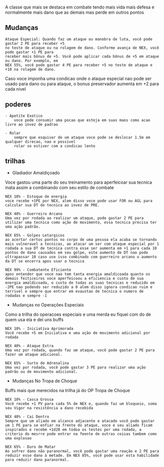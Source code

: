A classe que mais se destaca em combate tendo mais vida mais defesa e normalmente mais dano que as demais mas perde em outros pontos

## Mudanças

    Ataque Especial: Quando faz um ataque ou manobra de luta, você pode gastar 2 PE para receber +5
    no teste de ataque ou na rolagem de dano. Conforme avança de NEX, você pode gastar +1 PE para
    receber mais bônus de +5. Você pode aplicar cada bônus de +5 em ataque ou dano. Por exemplo, em
    NEX 55%, você pode gastar 4 PE para receber +5 no teste de ataque e +10 na rolagem de dano.

Caso voce imponha uma condicao onde o ataque especial nao pode ser usado para dano ou para ataque, o bonus preservador aumenta em +2 para cada nivel

## poderes

    - Apetite Exotico
        voce pode consumir uma pocao que esteja em suas maos como acao livre ao invez de padrao

    - Rolar
        sempre que esquivar de um ataque voce pode se deslocar 1.5m em qualquer direcao, nao e possivel
        rolar se estiver com a condicao lento

## trilhas

- Gladiador Amaldiçoado

Voce gastou uma parte do seu treinamento para aperfeicoar sua tecnica inata assim a combinando com seu estilo de combate

    NEX 10% - Estoque de energia
    voce recebe +1PE por NEX, alem disso voce pode usar FOR ou AGL para calcular sua DT de tecnica ao invez de PRE.

    NEX 40% - Guerreiro Arcano
    Uma vez por rodada ao realizar um ataque, pode gastar 2 PE para utilizar uma tecnica como ação de movimento, essa tecnica precisa ter uma ação padrão.

    NEX 65% - Golpes Letargicos
    ao acertar certos pontos no corpo de uma pessoa ela acaba se tornando mais vulneravel a tecnicas, ao atacar um ser com ataque especial por 1 rodada a sua DT de tecnica contra esse ser aumenta em +1 para cada 10 pontos de dano causados em seu golpe, este aumento de DT nao pode ultrapassar 10 caso use isso combinado com guerreiro arcano o aumento da DT se encerra apos usar a tecnica

    NEX 99% - Combatente Eficiente
    apos entender que voce nao tem tanta energia amaldicoada quanto os demais feiticeiros voce aperfeicoou a eficiencia e custo de sua energia amaldicoada, o custo de todas as suas tecnicas e reduzido em -2PE nao podendo ser reduzido a 0 alem disso ignora condicao ruim e terrivel e sempre que entrar em exaustao de tecnica o numero de rodadas e sempre -1

- Mudanças no Operações Especiais

Como a trilha do operacoes especiais e uma merda eu fiquei com do de quem usa ela e dei uns buffs

    NEX 10% - Iniciativa Aprimorada
    Você recebe +5 em Iniciativa e uma ação de movimento adicional por rodada

    NEX 40% - Ataque Extra
    Uma vez por rodada, quando faz um ataque, você pode gastar 2 PE para fazer um ataque adicional.

    NEX 65% - Surto de Adrenalina
    Uma vez por rodada, você pode gastar 3 PE para realizar uma ação padrão ou de movimento adicional.

- Mudanças No Tropa de Choque

Buffs mais que merecidos na trilha já do OP Tropa de Choque

    NEX 10% - Casca Grossa
    Você recebe +1 PV para cada 5% de NEX e, quando faz um bloqueio, soma seu Vigor na resistência a dano recebida

    NEX 40% - Cai Dentro
    Sempre que um aliado em alcance adjacente e atacado você pode gastar um 1 PE para se enfiar na frente do ataque, voce e seu aliado ficam inspirados e recebm +1d20 em todoa os testes por uma rodada, a criterio do mesrre pode entrar na feente de outras coisas tambem como uma explosao

    NEX 65% - Duro de Matar
    Ao sofrer dano não paranormal, você pode gastar uma reação e 2 PE para reduzir esse dano à metade. Em NEX 85%, você pode usar esta habilidade para reduzir dano paranormal.
